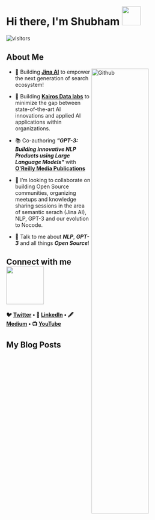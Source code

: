 <h1> Hi there, I'm Shubham <img src = "https://raw.githubusercontent.com/MartinHeinz/MartinHeinz/master/wave.gif" width = 50px> </h1>
<p align='center'>

![visitors](https://visitor-badge.glitch.me/badge?page_id=Shubhamsaboo.Shubhamsaboo)

<h2> About Me </h2>

<img width="55%" align="right" alt="Github" src="https://raw.githubusercontent.com/onimur/.github/master/.resources/git-header.svg" />


- 🚀 Building **[Jina AI](https://github.com/jina-ai/jina)** to empower the next generation of search ecosystem!

- 🔭 Building **[Kairos Data labs](https://www.linkedin.com/company/kairos-data-labs)** to minimize the gap between state-of-the-art AI innovations and applied AI applications within organizations.

- 📚 Co-authoring _**"GPT-3: Building innovative NLP Products using Large Language Models"**_ with **[O'Reilly Media Publications](https://www.oreilly.com)**

- 🌱 I’m looking to collaborate on building Open Source communities, organizing meetups and knowledge sharing sessions in the area of semantic serach (Jina AI), NLP, GPT-3 and our evolution to Nocode.

- 💬 Talk to me about **_NLP_**, **_GPT-3_** and all things **_Open Source_**! 


<h2> Connect with me <img src='https://raw.githubusercontent.com/ShahriarShafin/ShahriarShafin/main/Assets/handshake.gif' width="100px"> </h2>
<p align="center">
<strong>

🐦 [Twitter](http://www.twitter.com/Saboo_Shubham_) • 💼 [LinkedIn](https://www.linkedin.com/in/shubhamsaboo/) • 🖋️ [Medium](https://shubhamsaboo111.medium.com/) •  📺 [YouTube](https://www.youtube.com/channel/UCWRXc4CeXy5f0dQdJ2XWliw)

</strong>
</p>

<h2> My Blog Posts </h2>

<!-- BLOG-POST-LIST:START -->
<!-- BLOG-POST-LIST:END -->

